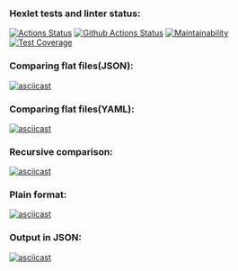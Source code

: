 ### Hexlet tests and linter status:
[![Actions Status](https://github.com/DLineX/python-project-50/actions/workflows/hexlet-check.yml/badge.svg)](https://github.com/DLineX/python-project-50/actions)
[![Github Actions Status](https://github.com/DLineX/python-project-50/workflows/Python%20CI/badge.svg)](https://github.com/DLineX/python-project-50/actions)
[![Maintainability](https://api.codeclimate.com/v1/badges/63f553618ac5b4b8e8b3/maintainability)](https://codeclimate.com/github/DLineX/python-project-50/maintainability)
[![Test Coverage](https://api.codeclimate.com/v1/badges/63f553618ac5b4b8e8b3/test_coverage)](https://codeclimate.com/github/DLineX/python-project-50/test_coverage)
### Comparing flat files(JSON):
[![asciicast](https://asciinema.org/a/BBtFM3gtCutZ54hMjnGqF6ecL.svg)](https://asciinema.org/a/BBtFM3gtCutZ54hMjnGqF6ecL)
### Comparing flat files(YAML):
[![asciicast](https://asciinema.org/a/5yxYqcdjb8dOo3sK8wkaG75Ch.svg)](https://asciinema.org/a/5yxYqcdjb8dOo3sK8wkaG75Ch)
### Recursive comparison:
[![asciicast](https://asciinema.org/a/BoyBzA9Sf41cDa04T2XxmvMKg.svg)](https://asciinema.org/a/BoyBzA9Sf41cDa04T2XxmvMKg)
### Plain format:
[![asciicast](https://asciinema.org/a/MLetA86HJdtmiRv7Dmkw2U8ko.svg)](https://asciinema.org/a/MLetA86HJdtmiRv7Dmkw2U8ko)
### Output in JSON:
[![asciicast](https://asciinema.org/a/kcLrwgjl1gzVISkRyHec4wdxr.svg)](https://asciinema.org/a/kcLrwgjl1gzVISkRyHec4wdxr)
